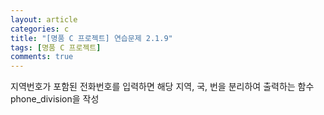 ```yaml
---
layout: article
categories: c
title: "[명품 C 프로젝트] 연습문제 2.1.9"
tags: [명품 C 프로젝트]
comments: true
---
```


지역번호가 포함된 전화번호를 입력하면 해당 지역, 국, 번을 분리하여 출력하는 함수 phone_division을 작성

<script src="https://gist.github.com/junne47/c24426afdbb06dba4b19df95f1ab5b85.js"></script>
